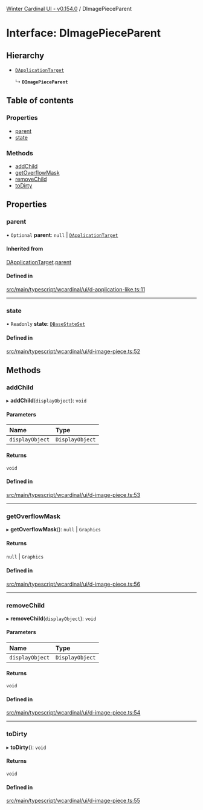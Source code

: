 [Winter Cardinal UI - v0.154.0](../index.md) / DImagePieceParent

# Interface: DImagePieceParent

## Hierarchy

- [`DApplicationTarget`](DApplicationTarget.md)

  ↳ **`DImagePieceParent`**

## Table of contents

### Properties

- [parent](DImagePieceParent.md#parent)
- [state](DImagePieceParent.md#state)

### Methods

- [addChild](DImagePieceParent.md#addchild)
- [getOverflowMask](DImagePieceParent.md#getoverflowmask)
- [removeChild](DImagePieceParent.md#removechild)
- [toDirty](DImagePieceParent.md#todirty)

## Properties

### parent

• `Optional` **parent**: ``null`` \| [`DApplicationTarget`](DApplicationTarget.md)

#### Inherited from

[DApplicationTarget](DApplicationTarget.md).[parent](DApplicationTarget.md#parent)

#### Defined in

[src/main/typescript/wcardinal/ui/d-application-like.ts:11](https://github.com/winter-cardinal/winter-cardinal-ui/blob/v0.154.0/src/main/typescript/wcardinal/ui/d-application-like.ts#L11)

___

### state

• `Readonly` **state**: [`DBaseStateSet`](DBaseStateSet.md)

#### Defined in

[src/main/typescript/wcardinal/ui/d-image-piece.ts:52](https://github.com/winter-cardinal/winter-cardinal-ui/blob/v0.154.0/src/main/typescript/wcardinal/ui/d-image-piece.ts#L52)

## Methods

### addChild

▸ **addChild**(`displayObject`): `void`

#### Parameters

| Name | Type |
| :------ | :------ |
| `displayObject` | `DisplayObject` |

#### Returns

`void`

#### Defined in

[src/main/typescript/wcardinal/ui/d-image-piece.ts:53](https://github.com/winter-cardinal/winter-cardinal-ui/blob/v0.154.0/src/main/typescript/wcardinal/ui/d-image-piece.ts#L53)

___

### getOverflowMask

▸ **getOverflowMask**(): ``null`` \| `Graphics`

#### Returns

``null`` \| `Graphics`

#### Defined in

[src/main/typescript/wcardinal/ui/d-image-piece.ts:56](https://github.com/winter-cardinal/winter-cardinal-ui/blob/v0.154.0/src/main/typescript/wcardinal/ui/d-image-piece.ts#L56)

___

### removeChild

▸ **removeChild**(`displayObject`): `void`

#### Parameters

| Name | Type |
| :------ | :------ |
| `displayObject` | `DisplayObject` |

#### Returns

`void`

#### Defined in

[src/main/typescript/wcardinal/ui/d-image-piece.ts:54](https://github.com/winter-cardinal/winter-cardinal-ui/blob/v0.154.0/src/main/typescript/wcardinal/ui/d-image-piece.ts#L54)

___

### toDirty

▸ **toDirty**(): `void`

#### Returns

`void`

#### Defined in

[src/main/typescript/wcardinal/ui/d-image-piece.ts:55](https://github.com/winter-cardinal/winter-cardinal-ui/blob/v0.154.0/src/main/typescript/wcardinal/ui/d-image-piece.ts#L55)
